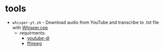 # tools


- `whisper-yt.sh` - Download audio from YouTube and transcribe to .txt file with [Whisper.cpp](https://github.com/ggerganov/whisper.cpp)
  - requirments: 
    - [youtube-dl](https://github.com/ytdl-org/youtube-dl#format-selection-examples)
    - [ffmpeg](https://github.com/FFmpeg/FFmpeg)
